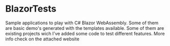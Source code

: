 # BlazorTests
Sample applications to play with C# Blazor WebAssembly. 
Some of them are basic demo's generated with the templates available.
Some of them are existing projects wich I've added some code to test different features.
More info check on the attached website
